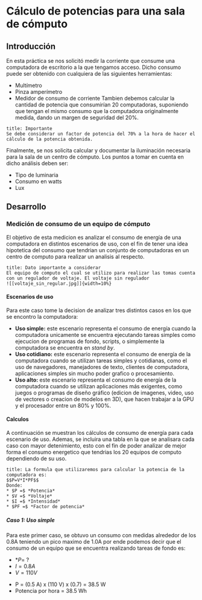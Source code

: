 # Cálculo de potencias para una sala de cómputo 
## Introducción
En esta práctica se nos solicitó medir la corriente que consume una computadora de escritorio a la que tengamos acceso. Dicho consumo puede ser obtenido con cualquiera de las siguientes herramientas: 
- Multímetro
- Pinza amperímetro
- Medidor de consumo de corriente
Tambien debemos calcular la cantidad de potencia que consumirían 20 computadoras, suponiendo que tengan el mismo consumo que la computadora originalmente medida, dando un margen de seguridad del 20%.
```ad-note
title: Importante
Se debe considerar un factor de potencia del 70% a la hora de hacer el cálculo de la potencia obtenida.
```
Finalmente, se nos solicita calcular y documentar la iluminación necesaria para la sala de un centro de cómputo. Los puntos a tomar en cuenta en dicho análisis deben ser: 
- Tipo de luminaria
- Consumo en watts
- Lux

## Desarrollo
### Medición de consumo de un equipo de cómputo
El objetivo de esta medicion es analizar el consumo de energía de una computadora en distintos escenarios de uso, con el fin de tener una idea hipotetica del consumo que tendrian un conjunto de computadoras en un centro de computo  para realizar un analisis al respecto.
```ad-warning
title: Dato importante a considerar
El equipo de computo el cual se utilizo para realizar las tomas cuenta con un regulador de voltaje. El voltaje sin regulador
![[voltaje_sin_regular.jpg]]{width=10%}
```

#### Escenarios de uso
Para este caso tome la decision de analizar tres distintos casos en los que se encontro la computadora:
* **Uso simple:** este escenario representa el consumo de energía cuando la computadora unicamente se encuentra ejecutando tareas simples como ejecucion de programas de fondo, scripts, o simplemente la computadora se encuentra en *stand by*. 
* **Uso cotidiano:** este escenario representa el consumo de energía de la computadora cuando se utilizan tareas simples y cotidianas, como el uso de navegadores, manejadores de texto, clientes de computadora, aplicaciones simples sin mucho poder grafico o procesamiento.
* **Uso alto:** este escenario representa el consumo de energía de la computadora cuando se utilizan aplicaciones más exigentes, como juegos o programas de diseño gráfico (edicion de imagenes, video, uso de vectores o creacion de modelos en 3D), que hacen trabajar a la GPU y el procesador entre un 80% y 100%.
#### Calculos
A continuación se muestran los cálculos de consumo de energía para cada escenario de uso. Ademas, se incluira una tabla en la que se analisara cada caso con mayor detenimiento, esto con el fin de poder analizar de mejor forma el consumo energetico que tendrias los 20 equipos de computo dependiendo de su uso.
```ad-info
title: La formula que utilizaremos para calcular la potencia de la computadora es:
$$P=V*I*PF$$
Donde:
* $P =$ *Potencia*
* $V =$ *Voltaje*
* $I =$ *Intensidad*
* $PF =$ *Factor de potencia*
```

##### Caso 1: Uso simple
Para este primer caso, se obtuvo un consumo con medidas alrededor de los 0.8A teniendo un pico maximo de 1.0A por ende podemos decir que el consumo de un equipo que se encuentra realizando tareas de fondo es:
* *$P =$ ?
* $I = 0.8A$
* $V = 110V$
-   P = (0.5 A) x (110 V) x (0.7) = 38.5 W
-   Potencia por hora = 38.5 Wh